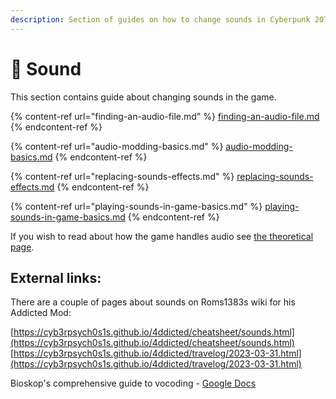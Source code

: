 ```yaml
---
description: Section of guides on how to change sounds in Cyberpunk 2077.
---
```


# 🎺 Sound

This section contains guide about changing sounds in the game.

{% content-ref url="finding-an-audio-file.md" %}
[finding-an-audio-file.md](finding-an-audio-file.md)
{% endcontent-ref %}

{% content-ref url="audio-modding-basics.md" %}
[audio-modding-basics.md](audio-modding-basics.md)
{% endcontent-ref %}

{% content-ref url="replacing-sounds-effects.md" %}
[replacing-sounds-effects.md](replacing-sounds-effects.md)
{% endcontent-ref %}

{% content-ref url="playing-sounds-in-game-basics.md" %}
[playing-sounds-in-game-basics.md](playing-sounds-in-game-basics.md)
{% endcontent-ref %}

If you wish to read about how the game handles audio see [the theoretical page](../../for-mod-creators-theory/files-and-what-they-do/audio-files.md).

## External links:

There are a couple of pages about sounds on Roms1383s wiki for his Addicted Mod:

[https://cyb3rpsych0s1s.github.io/4ddicted/cheatsheet/sounds.html](https://cyb3rpsych0s1s.github.io/4ddicted/cheatsheet/sounds.html) [https://cyb3rpsych0s1s.github.io/4ddicted/travelog/2023-03-31.html](https://cyb3rpsych0s1s.github.io/4ddicted/travelog/2023-03-31.html)

Bioskop's comprehensive guide to vocoding - [Google Docs](https://docs.google.com/document/d/1h\_far0MPnKtxnhuxUWLiQduqNw6dxgr2qSNB84dCkEQ/edit#heading=h.amjq0j2yglxw)
